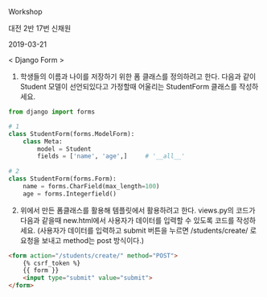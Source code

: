 Workshop

대전 2반 17번 신채원

2019-03-21

< Django Form >

1. 학생들의 이름과 나이를 저장하기 위한 폼 클래스를 정의하려고 한다.
   다음과 같이 Student 모델이 선언되있다고 가정할때 어울리는 StudentForm 클래스를
   작성하세요. 

```python
from django import forms

# 1
class StudentForm(forms.ModelForm):
    class Meta:
        model = Student
        fields = ['name', 'age',]     # '__all__'
   
# 2
class StudentForm(forms.Form):
    name = forms.CharField(max_length=100)
    age = forms.Integerfield()
```



2. 위에서 만든 폼클래스를 활용해 템플릿에서 활용하려고 한다. views.py의 코드가 다음과 같을때 new.html에서 사용자가 데이터를 입력할 수 있도록 코드를 작성하세요.
   (사용자가 데이터를 입력하고 submit 버튼을 누르면 /students/create/ 로 요청을 보내고 method는 post 방식이다.)

```html
<form action="/students/create/" method="POST">
	{% csrf_token %}
    {{ form }}
	<input type="submit" value="submit">
</form>
```

